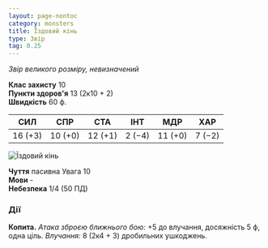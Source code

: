 ```yaml
---
layout: page-nontoc
category: monsters
title: Їздовий кінь
type: Звір
tag: 0.25
---
```


_Звір великого розміру, невизначений_

**Клас захисту** 10    
**Пункти здоров'я** 13 (2к10 + 2)    
**Швидкість** 60 ф.

| СИЛ     | СПР     | СТА     | ІНТ    | МДР     | ХАР    |
| ------- | ------- | ------- | ------ | ------- | ------ |
| 16 (+3) | 10 (+0) | 12 (+1) | 2 (−4) | 11 (+0) | 7 (−2) |

![Їздовий кінь](https://www.dndbeyond.com/avatars/thumbnails/9/904/1000/1000/636334288913250513.jpeg)

**Чуття** пасивна Увага 10    
**Мови** -    
**Небезпека** 1/4 (50 ПД)

### Дії
**Копита.** _Атака зброєю ближнього бою:_ +5 до влучання, досяжність 5 ф, одна ціль. _Влучання:_ 8 (2к4 + 3) дробильних ушкоджень.

